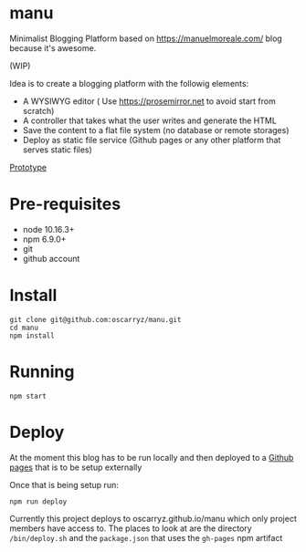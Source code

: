 # manu
Minimalist Blogging Platform based on https://manuelmoreale.com/ blog because it's awesome.

(WIP)

Idea is to create a blogging platform with the followig elements:

- A WYSIWYG editor ( Use https://prosemirror.net to avoid start from scratch)
- A controller that takes what the user writes and generate the HTML
- Save the content to a flat file system (no database or remote storages)
- Deploy as static file service (Github pages or any other platform that serves static files)


[Prototype](https://www.figma.com/proto/3dpkBtXMu7a01QbFbKZOoZ/Blog-Platform?node-id=40%3A131&scaling=min-zoom)


# Pre-requisites

- node 10.16.3+
- npm 6.9.0+
- git
- github account


# Install

```
git clone git@github.com:oscarryz/manu.git
cd manu
npm install
```

# Running

```
npm start
```

# Deploy 

At the moment this blog has to be run locally and then deployed to a [Github pages](https://pages.github.com/) that is to be setup externally

Once that is being setup run:

```
npm run deploy
```

Currently this project deploys to oscarryz.github.io/manu which only project members have access to. The places to look at are the directory `/bin/deploy.sh` and the `package.json` that uses the `gh-pages` npm artifact
